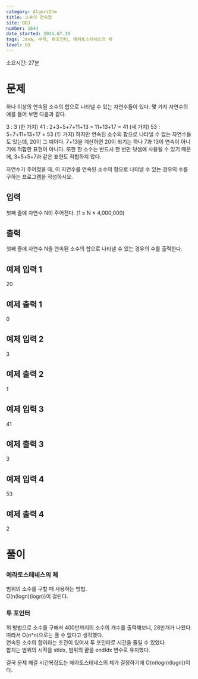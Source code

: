 ```yaml
---
category: Algorithm
title: 소수의 연속합
site: BOJ
number: 1644
date_started: 2024.07.19
tags: Java, 수학, 투포인터, 에라토스테네스의 체
level: G3
---
```


소요시간: 27분

# 문제

하나 이상의 연속된 소수의 합으로 나타낼 수 있는 자연수들이 있다. 몇 가지 자연수의 예를 들어 보면 다음과 같다.

3 : 3 (한 가지)
41 : 2+3+5+7+11+13 = 11+13+17 = 41 (세 가지)
53 : 5+7+11+13+17 = 53 (두 가지)
하지만 연속된 소수의 합으로 나타낼 수 없는 자연수들도 있는데, 20이 그 예이다. 7+13을 계산하면 20이 되기는 하나 7과 13이 연속이 아니기에 적합한 표현이 아니다. 또한 한 소수는 반드시 한 번만 덧셈에 사용될 수 있기 때문에, 3+5+5+7과 같은 표현도 적합하지 않다.

자연수가 주어졌을 때, 이 자연수를 연속된 소수의 합으로 나타낼 수 있는 경우의 수를 구하는 프로그램을 작성하시오.

## 입력

첫째 줄에 자연수 N이 주어진다. (1 ≤ N ≤ 4,000,000)

## 출력

첫째 줄에 자연수 N을 연속된 소수의 합으로 나타낼 수 있는 경우의 수를 출력한다.

## 예제 입력 1

20

## 예제 출력 1

0

## 예제 입력 2

3

## 예제 출력 2

1

## 예제 입력 3

41

## 예제 출력 3

3

## 예제 입력 4

53

## 예제 출력 4

2

# 풀이

### 에라토스테네스의 체

범위의 소수를 구할 때 사용하는 방법.  
O(n(logn)(logn))이 걸린다.

### 투 포인터

위 방법으로 소수를 구해서 400만까지의 소수의 개수를 출력해보니, 28만개가 나왔다.  
따라서 O(n\*n)으로는 풀 수 없다고 생각했다.  
연속된 소수의 합이라는 조건이 있어서 투 포인터로 시간을 줄일 수 있었다.  
합치는 범위의 시작을 stIdx, 범위의 끝을 endIdx 변수로 유지했다.

결국 문제 해결 시간복잡도는 에라토스테네스의 체가 결정하기에 O(n(logn)(logn))이다.
